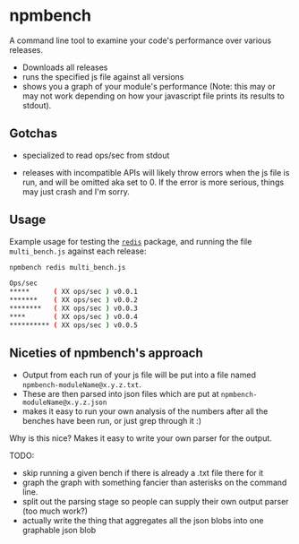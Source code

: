 npmbench
===

A command line tool to examine your code's performance over various releases.

- Downloads all releases
- runs the specified js file against all versions
- shows you a graph of your module's performance (Note: this may or may not work depending on how your javascript file prints its results to stdout).

Gotchas
---
- specialized to read ops/sec from stdout
<!-- - the graphs are labeled for ops/sec -->
<!-- - bigger numbers are better (b/c more ops/sec is better) — my coloring choices
  align with this -->
- releases with incompatible APIs will likely throw errors when the js file is
  run, and will be omitted aka set to 0. If the error is more serious, things
  may just crash and I'm sorry.

Usage
---

Example usage for testing the [`redis`][1] package, and running the file `multi_bench.js` against each release:

```sh
npmbench redis multi_bench.js

Ops/sec
*****      ( XX ops/sec ) v0.0.1
*******    ( XX ops/sec ) v0.0.2
********   ( XX ops/sec ) v0.0.3
****       ( XX ops/sec ) v0.0.4
********** ( XX ops/sec ) v0.0.5
```

Niceties of npmbench's approach
---
- Output from each run of your js file will be put into a file named
  `npmbench-moduleName@x.y.z.txt`.
- These are then parsed into json files which are put at `npmbench-moduleName@x.y.z.json`
- makes it easy to run your own analysis of the numbers after all the benches
  have been run, or just grep through it :)
<!-- - all the json files are then put together to form a fat json blob that is
  graphable by [insert popular client-side graphing lib] and can be output to
  the command line as an ascii graph. -->

Why is this nice? Makes it easy to write your own parser for the output. 
<!-- / adapt your data to the rest of the "data pipeline". -->

TODO:

- skip running a given bench if there is already a .txt file there for it
- graph the graph with something fancier than asterisks on the command line.
- split out the parsing stage so people can supply their own output parser (too
  much work?)
- actually write the thing that aggregates all the json blobs into one graphable
  json blob

[1]: http://github.com/mranney/node_redis
